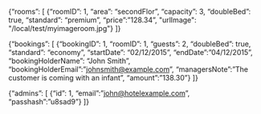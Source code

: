 ﻿{“rooms”: [
       {“roomID”: 1, “area”: “secondFlor”, “capacity”: 3, “doubleBed”: true, “standard”: “premium”, “price”:”128.34”, "urlImage": "/local/test/myimageroom.jpg"}
]}

{“bookings”: [
     {“bookingID”: 1, “roomID”: 1, “guests”: 2, “doubleBed”: true, “standard”: “economy”,
      “startDate”: “02/12/2015”, “endDate”:”04/12/2015”, “bookingHolderName”: “John Smith”, 
      “bookingHolderEmail”:”johnsmith@example.com”, “managersNote”:”The customer is coming with an infant”, “amount”:”138.30”}
]}

{“admins”: [
   {“id”: 1, “email”:”john@hotelexample.com”, “passhash”:”u8sad9”}
]}
